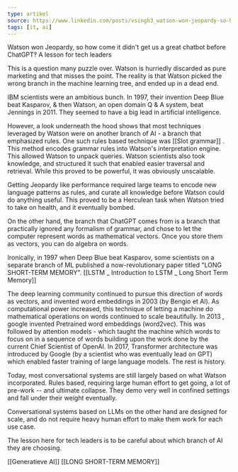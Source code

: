 ```yaml
---
type: artikel
source: https://www.linkedin.com/posts/vsingh3_watson-won-jeopardy-so-how-come-it-didnt-ugcPost-7030181705936224256-29Zd?utm_source=share&utm_medium=member_ios
tags: [it, ai]
---
```


Watson won Jeopardy, so how come it didn't get us a great chatbot before ChatGPT? A lesson for tech leaders 

This is a question many puzzle over. Watson is hurriedly discarded as pure marketing and that misses the point. The reality is that Watson picked the wrong branch in the machine learning tree, and ended up in a dead end. 

IBM scientists were an ambitious bunch. In 1997, their invention Deep Blue beat Kasparov, & then Watson, an open domain Q & A system, beat Jennings in 2011. They seemed to have a big lead in artificial intelligence. 

However, a look underneath the hood shows that most techniques leveraged by Watson were on another branch of AI - a branch that emphasized rules. One such rules based technique was [[Slot grammar]] . This method encodes grammar rules into Watson's interpretation engine. This allowed Watson to unpack queries. Watson scientists also took knowledge, and structured it such that enabled easier traversal and retrieval. While this proved to be powerful, it was obviously unscalable. 

Getting Jeopardy like performance required large teams to encode new language patterns as rules, and curate all knowledge before Watson could do anything useful. This proved to be a Herculean task when Watson tried to take on health, and it eventually bombed. 

On the other hand, the branch that ChatGPT comes from is a branch that practically ignored any formalism of grammar, and chose to let the computer represent words as mathematical vectors. Once you store them as vectors, you can do algebra on words. 

Ironically, in 1997 when Deep Blue beat Kasparov, some scientists on a separate branch of ML published a now-revolutionary paper titled "LONG SHORT-TERM MEMORY". [[LSTM _ Introduction to LSTM _ Long Short Term Memory]]

The deep learning community continued to pursue this direction of words as vectors, and invented word embeddings in 2003 (by Bengio et Al). As computational power increased, this technique of letting a machine do mathematical operations on words continued to scale beautifully. In 2013 , google invented Pretrained word embeddings (word2vec). This was followed by attention models - which taught the machine which words to focus on in a sequence of words building upon the work done by the current Chief Scientist of OpenAI. In 2017, Transformer architecture was introduced by Google (by a scientist who was eventually lead on GPT) which enabled faster training of large language models. The rest is history. 

Today, most conversational systems are still largely based on what Watson incorporated. Rules based, requiring large human effort to get going, a lot of pre-work -- and ultimate collapse. They demo very well in confined settings and fall under their weight eventually. 

Conversational systems based on LLMs on the other hand are designed for scale, and do not require heavy human effort to make them work for each use case. 

The lesson here for tech leaders is to be careful about which branch of AI they are choosing.

[[Generatieve AI]]
[[LONG SHORT-TERM MEMORY]]
